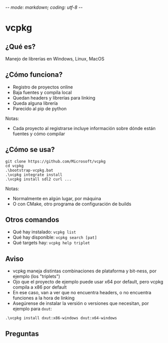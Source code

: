 -*- mode: markdown; coding: utf-8 -*-

# vcpkg


## ¿Qué es?

Manejo de librerías en Windows, Linux, MacOS


## ¿Cómo funciona?

- Registro de proyectos online
- Baja fuentes y compila local
- Quedan headers y librerías para linking
- Queda alguna librería
- Parecido al pip de python

Notas:
- Cada proyecto al registrarse incluye información sobre dónde están fuentes y
  cómo compilar


## ¿Cómo se usa?

```
git clone https://github.com/Microsoft/vcpkg
cd vcpkg
.\bootstrap-vcpkg.bat
.\vcpkg integrate install
.\vcpkg install sdl2 curl ...
```

Notas:
- Normalmente en algún lugar, por máquina
- O con CMake, otro programa de configuración de builds


## Otros comandos

- Qué hay instalado: `vcpkg list`
- Qué hay disponible: `vcpkg search [pat]`
- Qué targets hay: `vcpkg help triplet`


## Aviso

- vcpkg maneja distintas combinaciones de plataforma y bit-ness, por ejemplo (los "triplets")
- Ojo que el proyecto de ejemplo puede usar x64 por default, pero vcpkg compila a x86 por default
- En ese caso, van a ver que no encuentra headers, o no encuentra funciones a la hora de linking
- Asegúrense de instalar la versión o versiones que necesitan, por ejemplo para `dxut`:

```
.\vcpkg install dxut:x86-windows dxut:x64-windows
```


## Preguntas

